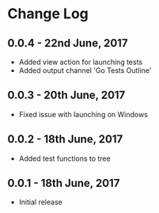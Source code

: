 # Change Log

## 0.0.4 - 22nd June, 2017
- Added view action for launching tests
- Added output channel 'Go Tests Outline'

## 0.0.3 - 20th June, 2017
- Fixed issue with launching on Windows

## 0.0.2 - 18th June, 2017
- Added test functions to tree

## 0.0.1 - 18th June, 2017
- Initial release
